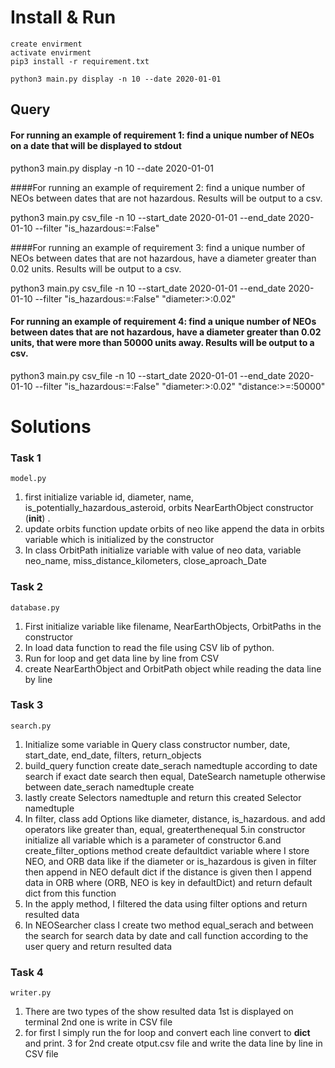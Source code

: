# Install & Run
```
create envirment
activate envirment
pip3 install -r requirement.txt

python3 main.py display -n 10 --date 2020-01-01
```
## Query
#### For running an example of requirement 1: find a unique number of NEOs on a date that will be displayed to stdout

python3 main.py display -n 10 --date 2020-01-01

####For running an example of requirement 2: find a unique number of NEOs between dates that are not hazardous. Results will be output to a csv.

python3 main.py csv_file -n 10 --start_date 2020-01-01 --end_date 2020-01-10 --filter "is_hazardous:=:False"

####For running an example of requirement 3: find a unique number of NEOs between dates that are not hazardous, have a diameter greater than 0.02 units. Results will be output to a csv.

python3 main.py csv_file -n 10 --start_date 2020-01-01 --end_date 2020-01-10 --filter "is_hazardous:=:False" "diameter:>:0.02"
#### For running an example of requirement 4: find a unique number of NEOs between dates that are not hazardous, have a diameter greater than 0.02 units, that were more than 50000 units away. Results will be output to a csv.

python3 main.py csv_file -n 10 --start_date 2020-01-01 --end_date 2020-01-10 --filter "is_hazardous:=:False" "diameter:>:0.02" "distance:>=:50000"


# Solutions

### Task 1
```model.py```
1. first initialize variable  id, diameter, name, is_potentially_hazardous_asteroid, orbits  NearEarthObject constructor (__init__) .
2. update orbits function update orbits of neo like append the data in orbits variable which is initialized by the constructor
3. In class OrbitPath initialize variable with value of neo data,  variable neo_name, miss_distance_kilometers, close_aproach_Date

### Task 2
```database.py```
1. First initialize variable like filename, NearEarthObjects, OrbitPaths in the constructor
2. In load data function to read the file using CSV lib of python.
3. Run for loop and get data line by line from CSV
4. create NearEarthObject and OrbitPath object while reading the data line by line

### Task 3
```search.py```
1. Initialize some variable in Query class constructor number, date, start_date, end_date, filters, return_objects
2. build_query function create date_serach namedtuple according to date search if exact date search then equal, DateSearch nametuple otherwise between date_serach namedtuple create
3. lastly create Selectors namedtuple and return this created Selector namedtuple
4. In filter, class add Options like diameter, distance, is_hazardous. and add operators like greater than, equal, greaterthenequal
5.in constructor initialize all variable which is a parameter of constructor
6.and create_filter_options method create defaultdict variable where I store NEO, and ORB data like if the diameter or is_hazardous is given in filter then append in NEO default dict if the distance is given then I append data in ORB where (ORB, NEO is key in defaultDict) and return default dict from this function
7. In the apply method, I filtered the data using filter options and return resulted data
8. In NEOSearcher class  I create two method equal_serach and between the search for search data by date and call function according to the user query and return resulted data

### Task 4
```writer.py```
1. There are two types of the show resulted data 1st is displayed on terminal 2nd one is write in CSV file
2. for first I simply run the for loop and convert each line convert to __dict__ and print.
3 for 2nd create otput.csv file and write the data line by line in CSV file

